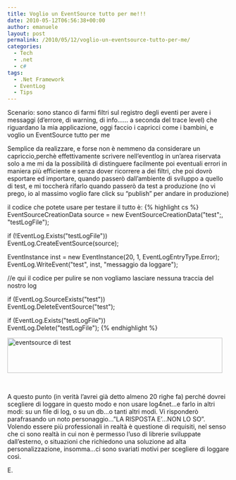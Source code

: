 ```yaml
---
title: Voglio un EventSource tutto per me!!!
date: 2010-05-12T06:56:38+00:00
author: emanuele
layout: post
permalink: /2010/05/12/voglio-un-eventsource-tutto-per-me/
categories:
  - Tech
  - .net
  - c#
tags:
  - .Net Framework
  - EventLog
  - Tips
---
```

Scenario: sono stanco di farmi filtri sul registro degli eventi per avere i messaggi (d&rsquo;errore, di warning, di info&hellip;&hellip; a seconda del trace level) che riguardano la mia applicazione, oggi faccio i capricci come i bambini, e voglio un EventSource tutto per me

Semplice da realizzare, e forse non &egrave; nemmeno da considerare un capriccio,perch&egrave; effettivamente scrivere nell&rsquo;eventlog in un&rsquo;area riservata solo a me mi da la possibilit&agrave; di distinguere facilmente poi eventuali errori in maniera pi&ugrave; efficiente e senza dover ricorrere a dei filtri, che poi dovr&ograve; esportare ed importare, quando passer&ograve; dall&rsquo;ambiente di sviluppo a quello di test, e mi toccher&agrave; rifarlo quando passer&ograve; da test a produzione (no vi prego, io al massimo voglio fare click su &ldquo;publish&rdquo; per andare in produzione)

il codice che potete usare per testare il tutto &egrave;:
{% highlight cs %}
 EventSourceCreationData source = new EventSourceCreationData("test";, "testLogFile");   

 if (!EventLog.Exists("testLogFile"))   
    EventLog.CreateEventSource(source); 
 
 EventInstance inst = new EventInstance(20, 1, EventLogEntryType.Error);   
 EventLog.WriteEvent("test", inst, "messaggio da loggare"); 
 
 //e qui il codice per pulire se non vogliamo lasciare nessuna traccia del nostro log
 
 if (EventLog.SourceExists("test"))   
    EventLog.DeleteEventSource("test"); 
 
 if (EventLog.Exists("testLogFile"))   
    EventLog.Delete("testLogFile");
{% endhighlight %}

<a target="_blank" href="{{ site.url }}/assets/imgs/posts/2055.eventsourceditest_1AE06652.png">
<img height="80" width="488" src="{{ site.url }}/assets/imgs/posts/2055.eventsourceditest_1AE06652.png" alt="eventsource di test" border="0" title="eventsource di test" style="display:inline;border-width:0;" /></a>

&nbsp;

A questo punto (in verit&agrave; l&rsquo;avrei gi&agrave; detto almeno 20 righe fa) perch&eacute; dovrei scegliere di loggare in questo modo e non usare log4net&hellip;e farlo in altri modi: su un file di log, o su un db&hellip;o tanti altri modi. Vi risponder&ograve; parafrasando un noto personaggio&hellip;&rdquo;LA RISPOSTA E&rsquo;&hellip;NON LO SO&rdquo;.
Volendo essere più professionali in realtà è questione di requisiti,  nel senso che ci sono realt&agrave; in cui non &egrave; permesso l&rsquo;uso di librerie sviluppate dall&rsquo;esterno, o situazioni che richiedono una soluzione ad alta personalizzazione, insomma&hellip;ci sono svariati motivi per scegliere di loggare cos&igrave;.

E.